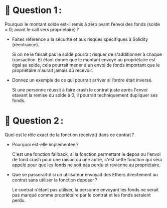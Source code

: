 # 🔴 Question 1 :

Pourquoi le montant solde est-il remis à zéro avant l’envoi des fonds (solde = 0; avant le call vers proprietaire) ?

- Faites référence à la sécurité et aux risques spécifiques à Solidity (réentrance).

    Si on ne le faisait pas le solde pourrait risquer de s'additionner à chaque transaction. Et étant donné que le montant envoyé au propriétaire est égal au solde, cela pourrait mener à un envoi de fonds important que le propriétaire n'aurait jamais dû recevoir.

- Donnez un exemple de ce qui pourrait arriver si l’ordre était inversé.

    Si une personne réussit à faire crash le contrat juste après l'envoi etavant la remise du solde à 0, il pourrait techniquement dupliquer ses fonds.

# 🔴 Question 2 :

Quel est le rôle exact de la fonction receive() dans ce contrat ?

- Pourquoi est-elle implémentée ?

    C'est une fonction fallback, si la fonction permettant le depos ou l'envoi de fond crash pour une raison ou une autre, c'est cette fonction qui sera appelé pour que les fonds ne soit pas perdu et revienne au propriétaire.

- Que se passerait-il si un utilisateur envoyait des Ethers directement au contrat sans utiliser la fonction deposer ?

    Le contrat n'étant pas utiliser, la personne envoyant les fonds ne serait pas marqué comme propriétaire par le contrat et les fonds seraient perdu.